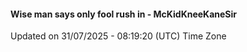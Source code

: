 #### Wise man says only fool rush in - McKidKneeKaneSir
Updated on 31/07/2025 - 08:19:20 (UTC) Time Zone

